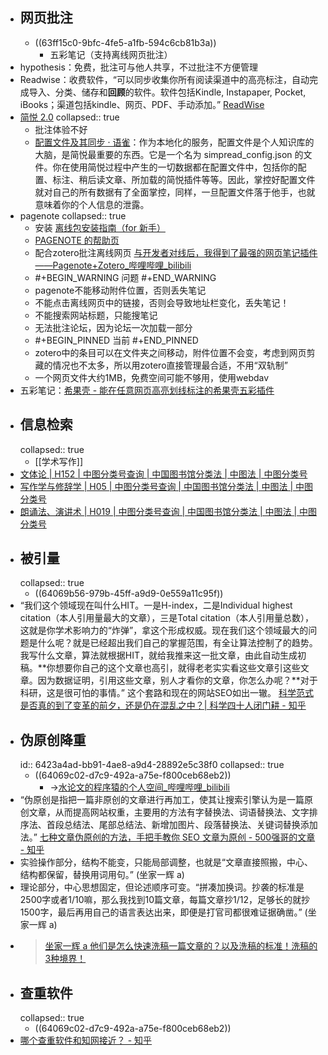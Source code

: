 - ## 网页批注
	- ((63ff15c0-9bfc-4fe5-a1fb-594c6cb81b3a))
		- 五彩笔记（支持离线网页批注）
- hypothesis：免费，批注可与他人共享，不过批注不方便管理
- Readwise：收费软件，“可以同步收集你所有阅读渠道中的高亮标注，自动完成导入、分类、储存和**回顾**的软件。软件包括Kindle, Instapaper, Pocket, iBooks；渠道包括kindle、网页、PDF、手动添加。” [ReadWise](https://sspai.com/post/63243)
- [简悦 2.0](https://sspai.com/post/61996)
  collapsed:: true
	- 批注体验不好
	- [配置文件及其同步 · 语雀](https://www.yuque.com/kenshin/simpread/ebwu7g)：作为本地化的服务，配置文件是个人知识库的大脑，是简悦最重要的东西。它是一个名为 simpread_config.json 的文件。你在使用简悦过程中产生的一切数据都在配置文件中，包括你的配置、标注、稍后读文章、所加载的简悦插件等等。因此，掌控好配置文件就对自己的所有数据有了全面掌控，同样，一旦配置文件落于他手，也就意味着你的个人信息的泄露。
- pagenote
  collapsed:: true
	- 安装 [离线包安装指南（for 新手）](https://page-note.notion.site/for-b5fe205baff74f14a46614fe2ba29caa)
	- [PAGENOTE 的帮助页](https://page-note.notion.site/page-note/PAGENOTE-cfd9af87021049349e0420bc708c4206)
	- 配合zotero批注离线网页 [与开发者对线后，我得到了最强的网页笔记插件——Pagenote+Zotero_哔哩哔哩_bilibili](https://www.bilibili.com/video/BV1rP4y1h7DB?spm_id_from=333.999.0.0)
	- #+BEGIN_WARNING
	  问题
	  #+END_WARNING
	- pagenote不能移动附件位置，否则丢失笔记
	- 不能点击离线网页中的链接，否则会导致地址栏变化，丢失笔记！
	- 不能搜索网站标题，只能搜笔记
	- 无法批注论坛，因为论坛一次加载一部分
	- #+BEGIN_PINNED
	  当前
	  #+END_PINNED
	- zotero中的条目可以在文件夹之间移动，附件位置不会变，考虑到网页剪藏的情况也不太多，所以用zotero直接管理最合适，不用“双轨制”
	- 一个网页文件大约1MB，免费空间可能不够用，使用webdav
- 五彩笔记：[希果壳 - 能在任意网页高亮划线标注的希果壳五彩插件](https://www.dotalk.cn/product/wucai)
- ## 信息检索
  collapsed:: true
	- [[学术写作]]
- [文体论 | H152 | 中图分类号查询 | 中国图书馆分类法 | 中图法 | 中图分类号](https://www.clcindex.com/category/H152/)
- [写作学与修辞学 | H05 | 中图分类号查询 | 中国图书馆分类法 | 中图法 | 中图分类号](https://www.clcindex.com/category/H05/)
- [朗诵法、演讲术 | H019 | 中图分类号查询 | 中国图书馆分类法 | 中图法 | 中图分类号](https://www.clcindex.com/category/H019/)
- ## 被引量
  collapsed:: true
	- ((64069b56-979b-45ff-a9d9-0e559a11c95f))
- “我们这个领域现在叫什么HIT。一是H-index，二是Individual highest citation（本人引用量最大的文章），三是Total citation（本人引用量总数），这就是你学术影响力的“炸弹”，拿这个形成权威。现在我们这个领域最大的问题是什么呢？就是已经超出我们自己的掌握范围，有全让算法控制了的趋势。我写什么文章，算法就根据HIT，就给我推来这一批文章，由此自动生成初稿。**你想要你自己的这个文章也高引，就得老老实实看这些文章引这些文章。因为数据证明，引用这些文章，别人才看你的文章，你怎么办呢？**对于科研，这是很可怕的事情。” 这个套路和现在的网站SEO如出一辙。 [科学范式是否真的到了变革的前夕，还是仍在混乱之中？| 科学四十人闭门耕 - 知乎](https://zhuanlan.zhihu.com/p/578904119?utm_campaign=&utm_medium=social&utm_oi=903663640190803968&utm_psn=1572615805585526784&utm_source=cn.ticktick.task)
- ## 伪原创降重
  id:: 6423a4ad-bb91-4ae8-a9d4-28892e5c38f0
  collapsed:: true
	- ((64069c02-d7c9-492a-a75e-f800ceb68eb2))
		- ->[水论文的程序猿的个人空间_哔哩哔哩_bilibili](https://space.bilibili.com/383551518/channel/collectiondetail?sid=1241049)
- “伪原创是指把一篇非原创的文章进行再加工，使其让搜索引擎认为是一篇原创文章，从而提高网站权重，主要用的方法有字替换法、词语替换法、文字排序法、首段总结法、尾部总结法、新增加图片、段落替换法、关键词替换添加法。” [七种文章伪原创的方法，手把手教你 SEO 文章为原创 - 500强哥的文章 - 知乎](https://zhuanlan.zhihu.com/p/125758339)
- 实验操作部分，结构不能变，只能局部调整，也就是“文章直接照搬，中心、结构都保留，替换用词用句。” (坐家一辉 a)
- 理论部分，中心思想固定，但论述顺序可变。“拼凑加换词。抄袭的标准是2500字或者1/10嘛，那么我找到10篇文章，每篇文章抄1/12，足够长的就抄1500字，最后再用自己的语言表达出来，即便是打官司都很难证据确凿。” (坐家一辉 a)
- > [坐家一辉 a 他们是怎么快速洗稿一篇文章的？以及洗稿的标准！洗稿的3种境界！](https://zhuanlan.zhihu.com/p/79302920)
- ## 查重软件
  collapsed:: true
	- ((64069c02-d7c9-492a-a75e-f800ceb68eb2))
- [哪个查重软件和知网接近？ - 知乎](https://www.zhihu.com/question/394969149/answer/2512080747)